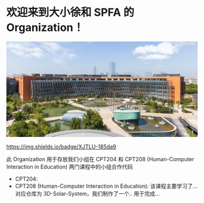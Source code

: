 # 欢迎来到大小徐和 SPFA 的 Organization！

![xjtlu](profile/xjtlu.jpg)

https://img.shields.io/badge/XJTLU-185da9

此 Organization 用于存放我们小组在 CPT204 和 CPT208 (Human-Computer Interaction in Education) 两门课程中的小组合作代码

- CPT204: 
- CPT208 (Human-Computer Interaction in Education): 该课程主要学习了... 对应仓库为 3D-Solar-System，我们制作了一个.. 用于完成...
